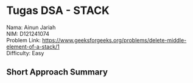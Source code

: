 # Tugas DSA - STACK

Nama: Ainun Jariah  
NIM: D121241074  
Problem Link: https://www.geeksforgeeks.org/problems/delete-middle-element-of-a-stack/1  
Difficulty: Easy     

## Short Approach Summary
